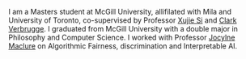 I am a Masters student at McGill University, allifilated with Mila and University of Toronto, co-supervised by Professor [Xujie Si](https://www.cs.toronto.edu/~six/) and [Clark Verbrugge](https://www.sable.mcgill.ca/~clump/). I graduated from McGill University with a double major in Philosophy and Computer Science. I worked with Professor [Jocylne Maclure](https://www.mcgill.ca/philosophy/jocelyn-maclure) on Algorithmic Fairness, discrimination and Interpretable AI. 
